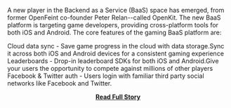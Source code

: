 <p>A new player in the Backend as a Service (BaaS) space has emerged, from former OpenFeint co-founder Peter Relan--called OpenKit.&nbsp;The new BaaS platform is targeting game developers, providing cross-platform tools for both iOS and Android.&nbsp;The core features of the gaming BaaS platform are:

Cloud data sync - Save game progress in the cloud with data storage.Sync it across both iOS and Android devices for a consistent gaming experience
Leaderboards - Drop-in leaderboard SDKs for both iOS and Android.Give your users the opportunity to compete against millions of other players
Facebook &amp; Twitter auth - Users login with familiar third party social networks like Facebook and Twitter.</p>
<center><p><a href="http://www.apievangelist.com/2013/02/01/new-open-source-backend-as-a-services-platform-for-game-developers/" style='padding:25px; font-sze:18px; font-weight: bold;'>Read Full Story</a></p></center>
